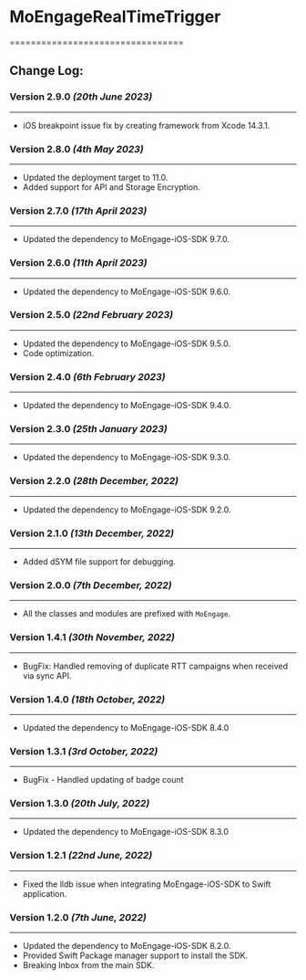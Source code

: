 # MoEngageRealTimeTrigger
=================================

## Change Log:

### Version 2.9.0 *(20th June 2023)*
-------------------------------------------
* iOS breakpoint issue fix by creating framework from Xcode 14.3.1.

### Version 2.8.0 *(4th May 2023)*
-------------------------------------------
* Updated the deployment target to 11.0.
* Added support for API and Storage Encryption.

### Version 2.7.0 *(17th April 2023)*
-------------------------------------------
* Updated the dependency to MoEngage-iOS-SDK 9.7.0.

### Version 2.6.0 *(11th April 2023)*
-------------------------------------------
* Updated the dependency to MoEngage-iOS-SDK 9.6.0.

### Version 2.5.0 *(22nd February 2023)*
-------------------------------------------
* Updated the dependency to MoEngage-iOS-SDK 9.5.0.
* Code optimization.

### Version 2.4.0 *(6th February 2023)*
-------------------------------------------
* Updated the dependency to MoEngage-iOS-SDK 9.4.0.

### Version 2.3.0 *(25th January 2023)*
-------------------------------------------
* Updated the dependency to MoEngage-iOS-SDK 9.3.0.

### Version 2.2.0 *(28th December, 2022)*
-------------------------------------------
* Updated the dependency to MoEngage-iOS-SDK 9.2.0.

### Version 2.1.0 *(13th December, 2022)*
-------------------------------------------
* Added dSYM file support for debugging.

### Version 2.0.0 *(7th December, 2022)*
-------------------------------------------
* All the classes and modules are prefixed with `MoEngage`.

### Version 1.4.1  *(30th November, 2022)*
-------------------------------------------
* BugFix: Handled removing of duplicate RTT campaigns when received via sync API.

### Version 1.4.0  *(18th October, 2022)*
-------------------------------------------
* Updated the dependency to MoEngage-iOS-SDK 8.4.0

### Version 1.3.1 *(3rd October, 2022)*
-------------------------------------------
*  BugFix - Handled updating of badge count

### Version 1.3.0 *(20th July, 2022)*
-------------------------------------------
* Updated the dependency to MoEngage-iOS-SDK 8.3.0

### Version 1.2.1  *(22nd June, 2022)*
-------------------------------------------
* Fixed the lldb issue when integrating MoEngage-iOS-SDK to Swift application.

### Version 1.2.0  *(7th June, 2022)*
-------------------------------------------
* Updated the dependency to MoEngage-iOS-SDK 8.2.0.
* Provided  Swift Package manager support to install the SDK.
* Breaking Inbox from the main SDK.
